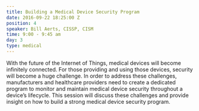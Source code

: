 ```yaml
---
title: Building a Medical Device Security Program
date: 2016-09-22 18:25:00 Z
position: 4
speaker: Bill Aerts, CISSP, CISM
time: 9:00 - 9:45 am
day: 3
type: medical
---
```


With the future of the Internet of Things, medical devices will become infinitely connected. For those providing and using those devices, security will become a huge challenge. In order to address these challenges, manufacturers and healthcare providers need to create a dedicated program to monitor and maintain medical device security throughout a device’s lifecycle. This session will discuss these challenges and provide insight on how to build a strong medical device security program.